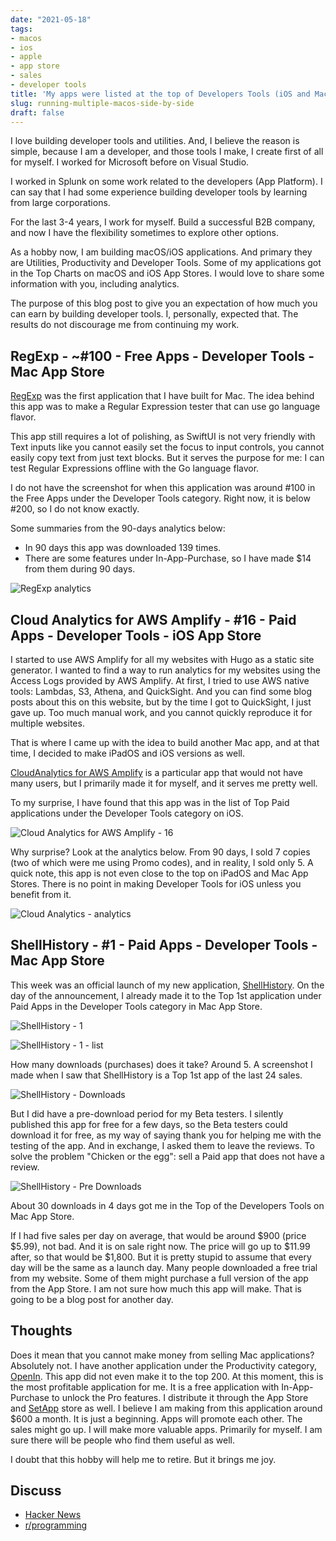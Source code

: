 ```yaml
---
date: "2021-05-18"
tags:
- macos
- ios
- apple
- app store
- sales
- developer tools
title: 'My apps were listed at the top of Developers Tools (iOS and Mac App Stores), I made around $60'
slug: running-multiple-macos-side-by-side
draft: false
---
```


I love building developer tools and utilities. And, I believe the reason is simple, because I am a developer, and 
those tools I make, I create first of all for myself. I worked for Microsoft before on Visual Studio. 

I worked in Splunk on some work related to the developers (App Platform). I can say that I had some experience 
building developer tools by learning from large corporations.

For the last 3-4 years, I work for myself. Build a successful B2B company, and now I have the flexibility sometimes 
to explore other options.

As a hobby now, I am building macOS/iOS applications. And primary they are Utilities, Productivity and Developer Tools. 
Some of my applications got in the Top Charts on macOS and iOS App Stores. I would love to share some information 
with you, including analytics.

The purpose of this blog post to give you an expectation of how much you can earn by building developer tools. 
I, personally, expected that. The results do not discourage me from continuing my work.

## RegExp - ~#100 - Free Apps - Developer Tools - Mac App Store

[RegExp](https://loshadki.app/regexp/) was the first application that I have built for Mac. The idea behind this app was to make a Regular Expression 
tester that can use go language flavor.

This app still requires a lot of polishing, as SwiftUI is not very friendly with Text inputs like you cannot easily 
set the focus to input controls, you cannot easily copy text from just text blocks. But it serves the purpose for me: 
I can test Regular Expressions offline with the Go language flavor.

I do not have the screenshot for when this application was around #100 in the Free Apps under the Developer Tools category. 
Right now, it is below #200, so I do not know exactly.

Some summaries from the 90-days analytics below:

- In 90 days this app was downloaded 139 times.
- There are some features under In-App-Purchase, so I have made $14 from them during 90 days.

![RegExp analytics](regexp-analytics.png)

## Cloud Analytics for AWS Amplify - #16 - Paid Apps - Developer Tools - iOS App Store

I started to use AWS Amplify for all my websites with Hugo as a static site generator. I wanted to find a way to 
run analytics for my websites using the Access Logs provided by AWS Amplify. At first, I tried to use AWS native 
tools: Lambdas, S3, Athena, and QuickSight.  And you can find some blog posts about this on this website, but by 
the time I got to QuickSight, I just gave up. Too much manual work, and you cannot quickly reproduce it for multiple 
websites.

That is where I came up with the idea to build another Mac app, and at that time, I decided to make iPadOS and iOS 
versions as well.

[CloudAnalytics for AWS Amplify](https://loshadki.app/cloudanalytics/) is a particular app that would not have many users, 
but I primarily made it for myself, and it serves me pretty well.

To my surprise, I have found that this app was in the list of Top Paid applications under the Developer Tools category on iOS.

![Cloud Analytics for AWS Amplify - 16](cloudanalytics-top-chart.png)

Why surprise? Look at the analytics below. From 90 days, I sold 7 copies (two of which were me using Promo codes), 
and in reality, I sold only 5. A quick note, this app is not even close to the top on iPadOS and Mac App Stores. 
There is no point in making Developer Tools for iOS unless you benefit from it.

![Cloud Analytics - analytics](cloudanalytics-sales.png)

## ShellHistory - #1 - Paid Apps - Developer Tools - Mac App Store

This week was an official launch of my new application, [ShellHistory](https://loshadki.app/shellhistory/). 
On the day of the announcement, I already made it to the Top 1st application under Paid Apps in the Developer Tools 
category in Mac App Store. 

![ShellHistory - 1](shellhistory-top1.png)

![ShellHistory - 1 - list](shellhistory-top1-list.png)

How many downloads (purchases) does it take? Around 5. A screenshot I made when I saw that ShellHistory is a Top 1st app of the last 24 sales.

![ShellHistory - Downloads](shellhistory-downloads.png)

But I did have a pre-download period for my Beta testers. I silently published this app for free for a few days, so 
the Beta testers could download it for free, as my way of saying thank you for helping me with the testing of the app. 
And in exchange, I asked them to leave the reviews. To solve the problem "Chicken or the egg": sell a Paid app that 
does not have a review. 

![ShellHistory - Pre Downloads](shellhistory-pre-downloads.png)

About 30 downloads in 4 days got me in the Top of the Developers Tools on Mac App Store. 

If I had five sales per day on average, that would be around $900 (price $5.99), not bad. And it is on sale right now. 
The price will go up to $11.99 after, so that would be $1,800. But it is pretty stupid to assume that every day will be 
the same as a launch day. Many people downloaded a free trial from my website. Some of them might purchase a full version 
of the app from the App Store. I am not sure how much this app will make. That is going to be a blog post 
for another day.

## Thoughts

Does it mean that you cannot make money from selling Mac applications? Absolutely not. I have another application under 
the Productivity category, [OpenIn](https://loshadki.app/openin/). This app did not even make it to the top 200. At this moment, this is the most 
profitable application for me. It is a free application with In-App-Purchase to unlock the Pro features. I distribute 
it through the App Store and [SetApp](https://go.setapp.com/stp313?utm_medium=vendor_program&utm_source=Denis+Gladkikh&utm_content=link) store as well. I believe I am making from this application around $600 a month. 
It is just a beginning. Apps will promote each other. The sales might go up. I will make more valuable apps. 
Primarily for myself. I am sure there will be people who find them useful as well. 

I doubt that this hobby will help me to retire. But it brings me joy.

## Discuss

- [Hacker News](https://news.ycombinator.com/item?id=27198372)
- [r/programming](https://www.reddit.com/r/programming/comments/nfh73s/my_apps_were_listed_at_the_top_of_developers/)